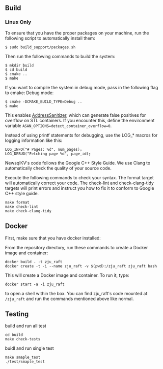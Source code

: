 ## Build

### Linux Only

To ensure that you have the proper packages on your machine, run the following script to automatically install them:

```
$ sudo build_support/packages.sh
```

Then run the following commands to build the system:

```
$ mkdir build
$ cd build
$ cmake ..
$ make
```

If you want to compile the system in debug mode, pass in the following flag to cmake:
Debug mode:

```
$ cmake -DCMAKE_BUILD_TYPE=Debug ..
$ make
```
This enables [AddressSanitizer](https://github.com/google/sanitizers), which can generate false positives for overflow on STL containers. If you encounter this, define the environment variable `ASAN_OPTIONS=detect_container_overflow=0`.


Instead of using printf statements for debugging, use the LOG_* macros for logging information like this:
```
LOG_INFO("# Pages: %d", num_pages);
LOG_DEBUG("Fetching page %d", page_id);
```

NewsqlKV's code follows the Google C++ Style Guide. 
We use Clang to automatically check the quality of your source code.

Execute the following commands to check your syntax. 
The format target will automatically correct your code. 
The check-lint and check-clang-tidy targets will print errors and instruct you how to fix it to conform to Google C++ style guide.

```
make format
make check-lint
make check-clang-tidy
```


## Docker

First, make sure that you have docker installed:


From the repository directory, run these commands to create a Docker image and container:

```
docker build . -t zju_raft
docker create -t -i --name zju_raft -v $(pwd):/zju_raft zju_raft bash
```

This will create a Docker image and container. To run it, type:

```
docker start -a -i zju_raft
```

to open a shell within the box. You can find zju_raft's code mounted at `/zju_raft` and run the commands mentioned above like normal.



## Testing

build and run all test
```
cd build
make check-tests
```
buidl and run single test
```
make smaple_test
./test/smaple_test
```